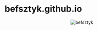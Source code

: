# befsztyk.github.io

<p align="center"> <img src="https://komarev.com/ghpvc/?username=befsztyk&label=Profile%20views&color=ce9927&style=flat" alt="befsztyk" /> </p>
